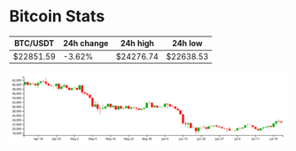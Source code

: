 # Bitcoin Stats

BTC/USDT|24h change|24h high|24h low|
|---|---|---|---|
|$22851.59|-3.62%|$24276.74|$22638.53|

<img src="./chart.svg">
